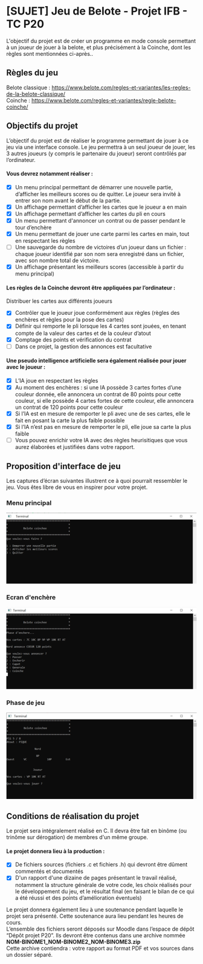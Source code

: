 # [SUJET] Jeu de Belote - Projet IFB - TC P20
L'objectif du projet est de créer un programme en mode console permettant à un joueur de jouer à la belote, et plus précisément à la Coinche, dont les règles sont mentionnées ci-après..

## Règles du jeu
Belote classique : https://www.belote.com/regles-et-variantes/les-regles-de-la-belote-classique/  
Coinche : https://www.belote.com/regles-et-variantes/regle-belote-coinche/  

## Objectifs du projet
L’objectif du projet est de réaliser le programme permettant de jouer à ce jeu via une interface console. Le jeu permettra à un seul joueur de jouer, les 3 autres joueurs (y compris le partenaire du joueur) seront contrôlés par l’ordinateur.

#### Vous devrez notamment réaliser :
- [x] Un menu principal permettant de démarrer une nouvelle partie, d’afficher les meilleurs scores ou de quitter. Le joueur sera invité à entrer son nom avant le début de la partie.
- [x] Un affichage permettant d’afficher les cartes que le joueur a en main
- [x] Un affichage permettant d’afficher les cartes du pli en cours
- [x] Un menu permettant d'annoncer un contrat ou de passer pendant le tour d’enchère
- [x] Un menu permettant de jouer une carte parmi les cartes en main, tout en respectant les règles
- [ ] Une sauvegarde du nombre de victoires d’un joueur dans un fichier : chaque joueur identifié par son nom sera enregistré dans un fichier, avec son nombre total de victoire.
- [x] Un affichage présentant les meilleurs scores (accessible à partir du menu principal) 

#### Les règles de la Coinche devront être appliquées par l’ordinateur :
Distribuer les cartes aux différents joueurs
- [x] Contrôler que le joueur joue conformément aux règles (règles des enchères et règles pour la pose des cartes)
- [x] Définir qui remporte le pli lorsque les 4 cartes sont jouées, en tenant compte de la valeur des cartes et de la couleur d’atout
- [x] Comptage des points et vérification du contrat
- [ ] Dans ce projet, la gestion des annonces est facultative

#### Une pseudo intelligence artificielle sera également réalisée pour jouer avec le joueur :
- [x] L’IA joue en respectant les règles
- [x] Au moment des enchères : si une IA possède 3 cartes fortes d’une couleur donnée, elle annoncera un contrat de 80 points pour cette couleur, si elle possède 4 cartes fortes de cette couleur, elle annoncera un contrat de 120 points pour cette couleur
- [x] Si l’IA est en mesure de remporter le pli avec une de ses cartes, elle le fait en posant la carte la plus faible possible
- [x] Si l’IA n’est pas en mesure de remporter le pli, elle joue sa carte la plus faible
- [ ] Vous pouvez enrichir votre IA avec des règles heurisitiques que vous aurez élaborées et justifiées dans votre rapport.

## Proposition d'interface de jeu
Les captures d’écran suivantes illustrent ce à quoi pourrait ressembler le jeu. Vous êtes libre de vous en inspirer pour votre projet.

### Menu principal
![Menu](https://raw.githubusercontent.com/Juknum/Belote/master/img/menu.png)
### Ecran d'enchère
![Encheres](https://raw.githubusercontent.com/Juknum/Belote/master/img/enchere.png)
### Phase de jeu
![Pli](https://raw.githubusercontent.com/Juknum/Belote/master/img/pli.png)

## Conditions de réalisation du projet
Le projet sera intégralement réalisé en C. Il devra être fait en binôme (ou trinôme sur dérogation) de membres d'un même groupe.

#### Le projet donnera lieu à la production :
- [x] De fichiers sources (fichiers .c et fichiers .h) qui devront être dûment commentés et documentés
- [x] D'un rapport d'une dizaine de pages présentant le travail réalisé, notamment la structure générale de votre code, les choix réalisés pour le développement du jeu, et le résultat final (en faisant le bilan de ce qui a été réussi et des points d’amélioration éventuels)

Le projet donnera également lieu à une soutenance pendant laquelle le projet sera présenté. Cette soutenance aura lieu pendant les heures de cours.  
L’ensemble des fichiers seront déposés sur Moodle dans l’espace de dépôt “Dépôt projet P20”. Ils devront être contenus dans une archive nommée **NOM-BINOME1_NOM-BINOME2_NOM-BINOME3.zip**  
Cette archive contiendra : votre rapport au format PDF et vos sources dans un dossier séparé.  
